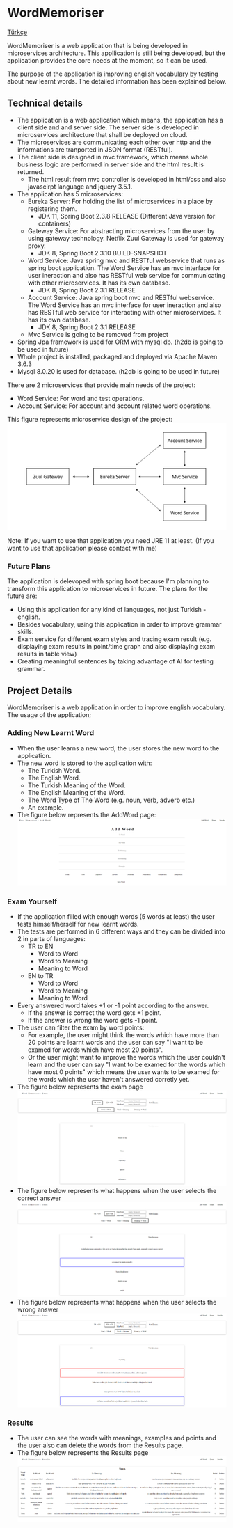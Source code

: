 # WordMemoriser

[Türkçe](https://github.com/ksavas/WordMemoriser/blob/master/README-Tr.md)

WordMemoriser is a web application that is being developed in microservices architecture. This appllication is still being developed, but the application provides the core needs at the moment, so it can be used.

The purpose of the application is improving english vocabulary by testing about new learnt words. The detailed information has been explained below.

## Technical details
- The application is a web application which means, the application has a client side and and server side. The server side is developed in microservices architecture that shall   be deployed on cloud. 
- The microservices are communicating each other over http and the informations are tranported in JSON format (RESTful).
- The client side is designed in mvc framework, which means whole business logic are performed in server side and the html result is returned.
  - The html result from mvc controller is developed in html/css and also javascirpt language and jquery 3.5.1.
- The application has 5 microservices:
  - Eureka Server: For holding the list of microservices in a place by registering them.
    - JDK 11, Spring Boot 2.3.8 RELEASE (Different Java version for containers)
  - Gateway Service: For abstracting microservices from the user by using gateway technology. Netflix Zuul Gateway is used for gateway proxy.
    - JDK 8, Spring Boot 2.3.10 BUILD-SNAPSHOT
  - Word Service: Java spring mvc and RESTful webservice that runs as spring boot application. The Word Service has an mvc interface for user ineraction and also has RESTful web     service for communicating with other microservices. It has its own database.
    - JDK 8, Spring Boot 2.3.1 RELEASE
  - Account Service: Java spring boot mvc and RESTful webservice. The Word Service has an mvc interface for user ineraction and also has RESTful web service for interacting with     other microservices. It has its own database.
    - JDK 8, Spring Boot 2.3.1 RELEASE
  - Mvc Service is going to be removed from project
- Spring Jpa framework is used for ORM with mysql db. (h2db is going to be used in future)
- Whole project is installed, packaged and deployed via Apache Maven 3.6.3
- Mysql 8.0.20 is used for database. (h2db is going to be used in future)

There are 2 microservices that provide main needs of the project:
- Word Service: For word and test operations.
- Account Service: For account and account related word operations.

This figure represents microservice design of the project:
<img src="https://github.com/ksavas/WordMemoriser/blob/develop/SS/Word%20Memories%20Architecture.png"><br>

Note: If you want to use that application you need JRE 11 at least. (If you want to use that application please contact with me)

### Future Plans
The application is delevoped with spring boot because I'm planning to transform this application to microservices in future. 
The plans for the future are:
- Using this application for any kind of languages, not just Turkish - english.
- Besides vocabulary, using this application in order to improve grammar skills.
- Exam service for different exam styles and tracing exam result (e.g. displaying exam results in point/time graph and also displaying exam results in table view)
- Creating meaningful sentences by taking advantage of AI for testing grammar.

## Project Details
WordMemoriser is a web application in order to improve english vocabulary. The usage of the application;

### Adding New Learnt Word
- When the user learns a new word, the user stores the new word to the application.
- The new word is stored to the application with:
  - The Turkish Word.
  - The English Word.
  - The Turkish Meaning of the Word.
  - The English Meaning of the Word.
  - The Word Type of The Word (e.g. noun, verb, adverb etc.)
  - An example.
- The figure below represents the AddWord page:
<img src="https://github.com/ksavas/WordMemoriser/blob/master/SS/AddWord.png"><br>


### Exam Yourself
- If the application filled with enough words (5 words at least) the user tests himself/herself for new learnt words.
- The tests are performed in 6 different ways and they can be divided into 2 in parts of languages:
  - TR to EN
    - Word to Word
    - Word to Meaning
    - Meaning to Word
  - EN to TR
    - Word to Word
    - Word to Meaning
    - Meaning to Word
- Every answered word takes +1 or -1 point according to the answer.
  - If the answer is correct the word gets +1 point.
  - If the answer is wrong the word gets -1 point.
- The user can filter the exam by word points:
  - For example, the user might think the words which have more than 20 points are learnt words and the user can say "I want to be examed for words which have most 20 points".
  - Or the user might want to improve the words which the user couldn't learn and the user can say "I want to be examed for the words which have most 0 points" which means the 
    user wants to be examed for the words which the user haven't answered corretly yet.
- The figure below represents the exam page
<img src="https://github.com/ksavas/WordMemoriser/blob/master/SS/Exam.png"><br>
- The figure below represents what happens when the user selects the correct answer
<img src="https://github.com/ksavas/WordMemoriser/blob/master/SS/ExamTrueAnswer.png"><br>
- The figure below represents what happens when the user selects the wrong answer
<img src="https://github.com/ksavas/WordMemoriser/blob/master/SS/ExamFalseAnswer.png"><br>

### Results
- The user can see the words with meanings, examples and points and the user also can delete the words from the Results page.
- The figure below represents the Results page
<img src="https://github.com/ksavas/WordMemoriser/blob/master/SS/Results.png"><br>
